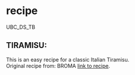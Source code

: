 # recipe
UBC_DS_TB

## TIRAMISU:
This is an easy recipe for a classic Italian Tiramisu.<br>
Original recipe from: BROMA [link to recipe](https://bromabakery.com/classic-tiramisu/). 

